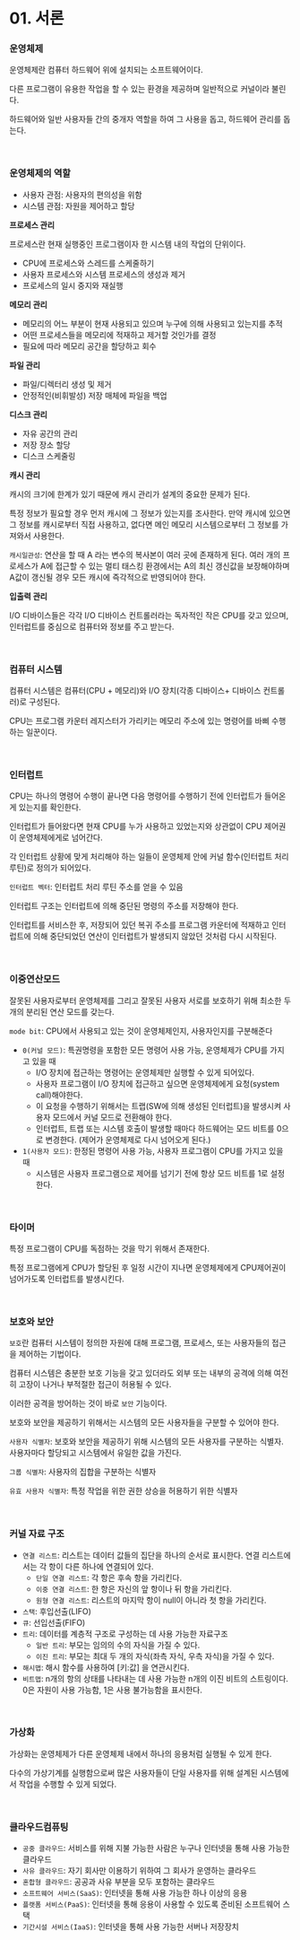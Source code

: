 # 01. 서론

### **운영체제**

운영체제란 컴퓨터 하드웨어 위에 설치되는 소프트웨어이다.

다른 프로그램이 유용한 작업을 할 수 있는 환경을 제공하며 일반적으로 커널이라 불린다.

하드웨어와 일반 사용자들 간의 중개자 역할을 하여 그 사용을 돕고, 하드웨어 관리를 돕는다.

<br/>

### **운영체제의 역할**

- 사용자 관점: 사용자의 편의성을 위함
- 시스템 관점: 자원을 제어하고 할당

**프로세스 관리**

프로세스란 현재 실행중인 프로그램이자 한 시스템 내의 작업의 단위이다.

- CPU에 프로세스와 스레드를 스케줄하기
- 사용자 프로세스와 시스템 프로세스의 생성과 제거
- 프로세스의 일시 중지와 재실행

**메모리 관리**

- 메모리의 어느 부분이 현재 사용되고 있으며 누구에 의해 사용되고 있는지를 추적
- 어떤 프로세스들을 메모리에 적재하고 제거할 것인가를 결정
- 필요에 따라 메모리 공간을 할당하고 회수

**파일 관리**

- 파일/디렉터리 생성 및 제거
- 안정적인(비휘발성) 저장 매체에 파일을 백업

**디스크 관리**

- 자유 공간의 관리
- 저장 장소 할당
- 디스크 스케줄링

**캐시 관리**

캐시의 크기에 한계가 있기 때문에 캐시 관리가 설계의 중요한 문제가 된다.

특정 정보가 필요할 경우 먼저 캐시에 그 정보가 있는지를 조사한다. 만약 캐시에 있으면 그 정보를 캐시로부터 직접 사용하고, 없다면 메인 메모리 시스템으로부터 그 정보를 가져와서 사용한다.

`캐시일관성`: 연산을 할 때 A 라는 변수의 복사본이 여러 곳에 존재하게 된다. 여러 개의 프로세스가 A에 접근할 수 있는 멀티 태스킹 환경에서는 A의 최신 갱신값을 보장해야하며 A값이 갱신될 경우 모든 캐시에 즉각적으로 반영되어야 한다.

**입출력 관리**

I/O 디바이스들은 각각 I/O 디바이스 컨트롤러라는 독자적인 작은 CPU를 갖고 있으며, 인터럽트를 중심으로 컴퓨터와 정보를 주고 받는다.

<br/>

### **컴퓨터 시스템**

컴퓨터 시스템은 컴퓨터(CPU + 메모리)와 I/O 장치(각종 디바이스+ 디바이스 컨트롤러)로 구성된다.

CPU는 프로그램 카운터 레지스터가 가리키는 메모리 주소에 있는 명령어를 바삐 수행하는 일꾼이다.

<br/>

### **인터럽트**

CPU는 하나의 명령어 수행이 끝나면 다음 명령어를 수행하기 전에 인터럽트가 들어온 게 있는지를 확인한다.

인터럽트가 들어왔다면 현재 CPU를 누가 사용하고 있었는지와 상관없이 CPU 제어권이 운영체제에게로 넘어간다.

각 인터럽트 상황에 맞게 처리해야 하는 일들이 운영체제 안에 커널 함수(인터럽트 처리 루틴)로 정의가 되어있다.

`인터럽트 벡터`: 인터럽트 처리 루틴 주소를 얻을 수 있음

인터럽트 구조는 인터럽트에 의해 중단된 명령의 주소를 저장해야 한다.

인터럽트를 서비스한 후, 저장되어 있던 복귀 주소를 프로그램 카운터에 적재하고 인터럽트에 의해 중단되었던 연산이 인터럽트가 발생되지 않았던 것처럼 다시 시작된다.

<br/>

### **이중연산모드**

잘못된 사용자로부터 운영체제를 그리고 잘못된 사용자 서로를 보호하기 위해 최소한 두 개의 분리된 연산 모드를 갖는다.

`mode bit`: CPU에서 사용되고 있는 것이 운영체제인지, 사용자인지를 구분해준다

- `0(커널 모드)`: 특권명령을 포함한 모든 명령어 사용 가능, 운영체제가 CPU를 가지고 있을 때
  - I/O 장치에 접근하는 명령어는 운영체제만 실행할 수 있게 되어있다.
  - 사용자 프로그램이 I/O 장치에 접근하고 싶으면 운영체제에게 요청(system call)해야한다.
  - 이 요청을 수행하기 위해서는 트랩(SW에 의해 생성된 인터럽트)을 발생시켜 사용자 모드에서 커널 모드로 전환해야 한다.
  - 인터럽트, 트랩 또는 시스템 호출이 발생할 때마다 하드웨어는 모드 비트를 0으로 변경한다. (제어가 운영체제로 다시 넘어오게 된다.)
- `1(사용자 모드)`: 한정된 명령어 사용 가능, 사용자 프로그램이 CPU를 가지고 있을 때
  - 시스템은 사용자 프로그램으로 제어를 넘기기 전에 항상 모드 비트를 1로 설정한다.

<br/>

### **타이머**

특정 프로그램이 CPU를 독점하는 것을 막기 위해서 존재한다.

특정 프로그램에게 CPU가 할당된 후 일정 시간이 지나면 운영체제에게 CPU제어권이 넘어가도록 인터럽트를 발생시킨다.

<br/>

### 보호와 보안

`보호`란 컴퓨터 시스템이 정의한 자원에 대해 프로그램, 프로세스, 또는 사용자들의 접근을 제어하는 기법이다.

컴퓨터 시스템은 충분한 보호 기능을 갖고 있더라도 외부 또는 내부의 공격에 의해 여전히 고장이 나거나 부적절한 접근이 허용될 수 있다.

이러한 공격을 방어하는 것이 바로 `보안` 기능이다.

보호와 보안을 제공하기 위해서는 시스템의 모든 사용자들을 구분할 수 있어야 한다.

`사용자 식별자`: 보호와 보안을 제공하기 위해 시스템의 모든 사용자를 구분하는 식별자. 사용자마다 할당되고 시스템에서 유일한 값을 가진다.

`그룹 식별자`: 사용자의 집합을 구분하는 식별자

`유효 사용자 식별자`: 특정 작업을 위한 권한 상승을 허용하기 위한 식별자

<br/>

### 커널 자료 구조

- `연결 리스트`: 리스트는 데이터 값들의 집단을 하나의 순서로 표시한다. 연결 리스트에서는 각 항이 다른 하나에 연결되어 있다.
  - `단일 연결 리스트`: 각 항은 후속 항을 가리킨다.
  - `이중 연결 리스트`: 한 항은 자신의 앞 항이나 뒤 항을 가리킨다.
  - `원형 연결 리스트`: 리스트의 마지막 항이 null이 아니라 첫 항을 가리킨다.
- `스택`: 후입선출(LIFO)
- `큐`: 선입선출(FIFO)
- `트리`: 데이터를 계층적 구조로 구성하는 데 사용 가능한 자료구조
  - `일반 트리`: 부모는 임의의 수의 자식을 가질 수 있다.
  - `이진 트리`: 부모는 최대 두 개의 자식(좌측 자식, 우측 자식)을 가질 수 있다.
- `해시맵`: 해시 함수를 사용하여 [키:값] 을 연관시킨다.
- `비트맵`: n개의 항의 상태를 나타내는 데 사용 가능한 n개의 이진 비트의 스트링이다. 0은 자원이 사용 가능함, 1은 사용 불가능함을 표시한다.

<br/>

### 가상화

가상화는 운영체제가 다른 운영체제 내에서 하나의 응용처럼 실행될 수 있게 한다.

다수의 가상기계를 실행함으로써 많은 사용자들이 단일 사용자를 위해 설계된 시스템에서 작업을 수행할 수 있게 되었다.

<br/>

### 클라우드컴퓨팅

- `공중 클라우드`: 서비스를 위해 지불 가능한 사람은 누구나 인터넷을 통해 사용 가능한 클라우드
- `사유 클라우드`: 자기 회사만 이용하기 위하여 그 회사가 운영하는 클라우드
- `혼합형 클라우드`: 공공과 사유 부분을 모두 포함하는 클라우드
- `소프트웨어 서비스(SaaS)`: 인터넷을 통해 사용 가능한 하나 이상의 응용
- `플랫폼 서비스(PaaS)`: 인터넷을 통해 응용이 사용할 수 있도록 준비된 소프트웨어 스택
- `기간시설 서비스(IaaS)`: 인터넷을 통해 사용 가능한 서버나 저장장치

